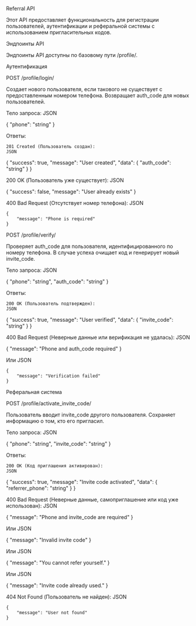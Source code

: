 Referral API

Этот API предоставляет функциональность для регистрации пользователей, аутентификации и реферальной системы с использованием пригласительных кодов.

Эндпоинты API

Эндпоинты API доступны по базовому пути /profile/.

Аутентификация

POST /profile/login/

Создает нового пользователя, если такового не существует с предоставленным номером телефона. Возвращает auth_code для новых пользователей.

Тело запроса:
JSON

{
    "phone": "string"
}

Ответы:

    201 Created (Пользователь создан):
    JSON

{
    "success": true,
    "message": "User created",
    "data": {
        "auth_code": "string"
    }
}

200 OK (Пользователь уже существует):
JSON

{
    "success": false,
    "message": "User already exists"
}

400 Bad Request (Отсутствует номер телефона):
JSON

    {
        "message": "Phone is required"
    }

POST /profile/verify/

Проверяет auth_code для пользователя, идентифицированного по номеру телефона. В случае успеха очищает код и генерирует новый invite_code.

Тело запроса:
JSON

{
    "phone": "string",
    "auth_code": "string"
}

Ответы:

    200 OK (Пользователь подтвержден):
    JSON

{
    "success": true,
    "message": "User verified",
    "data": {
        "invite_code": "string"
    }
}

400 Bad Request (Неверные данные или верификация не удалась):
JSON

{
    "message": "Phone and auth_code required"
}

Или
JSON

    {
        "message": "Verification failed"
    }

Реферальная система

POST /profile/activate_invite_code/

Пользователь вводит invite_code другого пользователя. Сохраняет информацию о том, кто его пригласил.

Тело запроса:
JSON

{
    "phone": "string",
    "invite_code": "string"
}

Ответы:

    200 OK (Код приглашения активирован):
    JSON

{
    "success": true,
    "message": "Invite code activated",
    "data": {
        "referrer_phone": "string"
    }
}

400 Bad Request (Неверные данные, самоприглашение или код уже использован):
JSON

{
    "message": "Phone and invite_code are required"
}

Или
JSON

{
    "message": "Invalid invite code"
}

Или
JSON

{
    "message": "You cannot refer yourself."
}

Или
JSON

{
    "message": "Invite code already used."
}

404 Not Found (Пользователь не найден):
JSON

    {
        "message": "User not found"
    }

